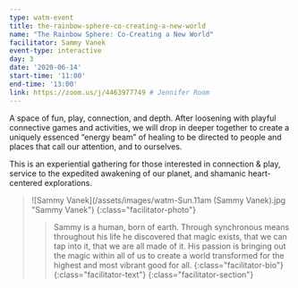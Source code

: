 ```yaml
---
type: watm-event
title: the-rainbow-sphere-co-creating-a-new-world
name: "The Rainbow Sphere: Co-Creating a New World"
facilitator: Sammy Vanek
event-type: interactive
day: 3
date: '2020-06-14'
start-time: '11:00'
end-time: '13:00'
link: https://zoom.us/j/4463977749 # Jennifer Room
---
```


A space of fun, play, connection, and depth. After loosening with playful connective games and activities, we will drop in deeper together to create a uniquely essenced “energy beam” of healing to be directed to people and places that call our attention, and to ourselves.

This is an experiential gathering for those interested in connection & play, service to the expedited awakening of our planet, and shamanic heart-centered explorations.

> ![Sammy Vanek](/assets/images/watm-Sun.11am (Sammy Vanek).jpg "Sammy Vanek")
> {:class="facilitator-photo"}
>
> > Sammy is a human, born of earth. Through synchronous means throughout his life he discovered that magic exists, that we can tap into it, that we are all made of it. His passion is bringing out the magic within all of us to create a world transformed for the highest and most vibrant good for all.
> > {:class="facilitator-bio"}
> {:class="facilitator-text"}
{:class="facilitator-section"}
